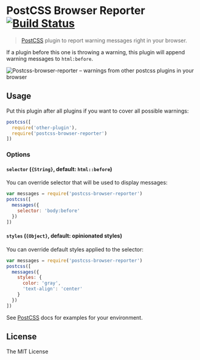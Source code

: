 # PostCSS Browser Reporter [![Build Status](https://travis-ci.org/postcss/postcss-browser-reporter.svg)](https://travis-ci.org/postcss/postcss-browser-reporter)

> [PostCSS] plugin to report warning messages right in your browser.

If a plugin before this one is throwing a warning, this plugin will append warning messages to `html:before`.

![Postcss-browser-reporter – warnings from other postcss plugins in your browser](http://postcss.github.io/postcss-browser-reporter/screenshot.png)

## Usage

Put this plugin after all plugins if you want to cover all possible warnings:

```js
postcss([
  require('other-plugin'),
  require('postcss-browser-reporter')
])
```

### Options

#### `selector` (`{String}`, default: `html::before`)

You can override selector that will be used to display messages:

```js
var messages = require('postcss-browser-reporter')
postcss([
  messages({
    selector: 'body:before'
  })
])
```

#### `styles` (`{Object}`, default: opinionated styles)

You can override default styles applied to the selector:

```js
var messages = require('postcss-browser-reporter')
postcss([
  messages({
    styles: {
      color: 'gray',
      'text-align': 'center'
    }
  })
])
```

See [PostCSS] docs for examples for your environment.

## License

The MIT License

[PostCSS]: https://github.com/postcss/postcss
